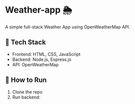 # Weather-app 🌦️

A simple full-stack Weather App using OpenWeatherMap API.

## 🔧 Tech Stack
- Frontend: HTML, CSS, JavaScript
- Backend: Node.js, Express.js
- API: OpenWeatherMap

## 🚀 How to Run

1. Clone the repo
2. Run backend:
